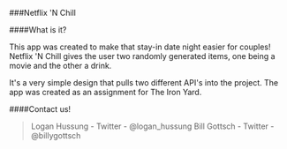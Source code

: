 
###Netflix 'N Chill

####What is it?

This app was created to make that stay-in date night easier for couples! Netflix 'N Chill gives the user two randomly generated  items, one being a movie and the other a drink.

It's a very simple design that pulls two different API's into the project. The app was created as an assignment for The Iron Yard.

####Contact us!

>Logan Hussung - Twitter - @logan_hussung
>Bill Gottsch - Twitter - @billygottsch
